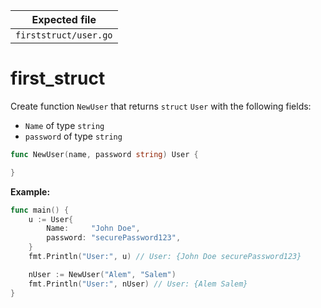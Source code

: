 | Expected file         |
| --------------------- |
| `firststruct/user.go` |

# first_struct

Create function `NewUser` that returns `struct` `User` with the following fields:

- `Name` of type `string`
- `password` of type `string`

```go
func NewUser(name, password string) User {

}
```

**Example:**

```go
func main() {
    u := User{
        Name:     "John Doe",
        password: "securePassword123",
    }
    fmt.Println("User:", u) // User: {John Doe securePassword123}

    nUser := NewUser("Alem", "Salem")
    fmt.Println("User:", nUser) // User: {Alem Salem}
}
```
